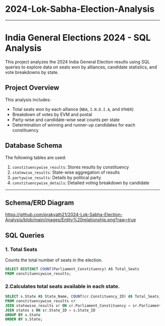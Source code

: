 # 2024-Lok-Sabha-Election-Analysis
---

# India General Elections 2024 - SQL Analysis

This project analyzes the 2024 India General Election results using SQL queries to explore data on seats won by alliances, candidate statistics, and vote breakdowns by state.

## Project Overview

This analysis includes:
- Total seats won by each alliance (`NDA`, `I.N.D.I.A`, and `OTHER`)
- Breakdown of votes by EVM and postal
- Party-wise and candidate-wise seat counts per state
- Determination of winning and runner-up candidates for each constituency

## Database Schema

The following tables are used:
1. `constituencywise_results`: Stores results by constituency
2. `statewise_results`: State-wise aggregation of results
3. `partywise_results`: Details by political party
4. `constituencywise_details`: Detailed voting breakdown by candidate

---

## Schema/ERD Diagram
https://github.com/prakyath21/2024-Lok-Sabha-Election-Analysis/blob/main/images/Entity%20relationship.png?raw=true

## SQL Queries

### 1. Total Seats
Counts the total number of seats in the election.

```sql
SELECT DISTINCT COUNT(Parliament_Constituency) AS Total_Seats
FROM constituencywise_results;
```


### 2.Calculates total seats available in each state.
``` sql
SELECT s.State AS State_Name, COUNT(cr.Constituency_ID) AS Total_Seats_Available
FROM constituencywise_results cr
JOIN statewise_results sr ON cr.Parliament_Constituency = sr.Parliament_Constituency
JOIN states s ON sr.State_ID = s.State_ID
GROUP BY s.State
ORDER BY s.State;
```
### 
